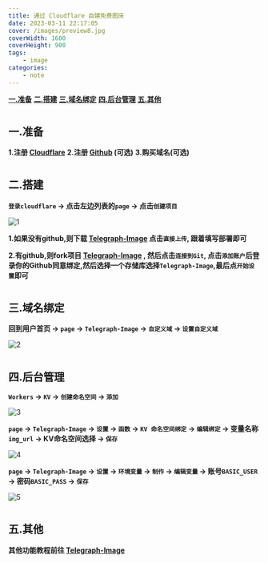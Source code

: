 ```yaml
---
title: 通过 Cloudflare 自建免费图床
date: 2023-03-11 22:17:05
cover: /images/preview8.jpg
coverWidth: 1600
coverHeight: 900
tags:
    - image
categories: 
    - note
---
```


[__一.准备__](#pre)
[__二.搭建__](#build)
[__三.域名绑定__](#domain)
[__四.后台管理__](#manage)
[__五.其他__](#other)

# <h2 id="pre">一.准备</h2>

__1.注册 [Cloudflare](https://www.cloudflare.com/zh-cn/)__
__2.注册 [Github](https://github.com/) (可选)__
__3.购买域名(可选)__

# <h2 id="build">二.搭建</h2>

__`登录cloudflare` -> 点击左边列表的`page` -> 点击`创建项目`__

![1](img-hosting-1.png)

__1.如果没有github,则下载 [Telegraph-Image](https://github.com/cf-pages/Telegraph-Image/archive/refs/heads/main.zip) 点击`直接上传`, 跟着填写部署即可__

__2.有github,则fork项目 [Telegraph-Image](https://github.com/cf-pages/Telegraph-Image) , 然后点击`连接到Git`, 点击`添加账户`后登录你的Github同意绑定,然后选择一个存储库选择`Telegraph-Image`,最后点`开始设置`即可__

# <h2 id="domain">三.域名绑定</h2>

__回到用户首页 -> `page` -> `Telegraph-Image` -> `自定义域` -> `设置自定义域`__

![2](img-hosting-2.png)

# <h2 id="manage">四.后台管理</h2>

__`Workers` -> `KV` -> `创建命名空间` -> `添加`__

![3](img-hosting-3.png)

__`page` -> `Telegraph-Image` -> `设置` -> `函数` -> `KV 命名空间绑定` -> `编辑绑定` -> 变量名称`img_url` -> KV命名空间选择 -> `保存`__

![4](img-hosting-4.png)

__`page` -> `Telegraph-Image` -> `设置` -> `环境变量` -> `制作` -> `编辑变量` -> 账号`BASIC_USER` -> 密码`BASIC_PASS` -> `保存`__

![5](img-hosting-5.png)

# <h2 id="other">五.其他</h2>

__其他功能教程前往 [Telegraph-Image](https://github.com/cf-pages/Telegraph-Image/blob/main/README.md)__
